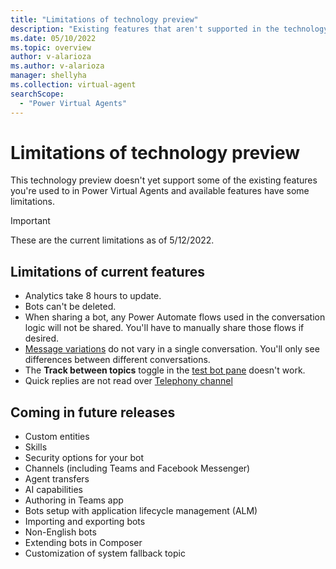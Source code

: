 ```yaml
---
title: "Limitations of technology preview"
description: "Existing features that aren't supported in the technology preview."
ms.date: 05/10/2022
ms.topic: overview
author: v-alarioza
ms.author: v-alarioza
manager: shellyha
ms.collection: virtual-agent
searchScope:
  - "Power Virtual Agents"
---
```


# Limitations of technology preview

This technology preview doesn't yet support some of the existing features you're used to in Power Virtual Agents and available features have some limitations.

> [!IMPORTANT]
> These are the current limitations as of 5/12/2022.

## Limitations of current features

- Analytics take 8 hours to update.
- Bots can't be deleted.
- When sharing a bot, any Power Automate flows used in the conversation logic will not be shared. You'll have to manually share those flows if desired.  
- [Message variations](authoring-create-edit-topics.md#message-variations) do not vary in a single conversation. You'll only see differences between different conversations.
- The **Track between topics** toggle in the [test bot pane](authoring-test-bot.md) doesn't work.
- Quick replies are not read over [Telephony channel](publication-connect-bot-to-telephony.md)

## Coming in future releases

- Custom entities
- Skills
- Security options for your bot
- Channels (including Teams and Facebook Messenger)
- Agent transfers
- AI capabilities
- Authoring in Teams app
- Bots setup with application lifecycle management (ALM)
- Importing and exporting bots
- Non-English bots
- Extending bots in Composer
- Customization of system fallback topic
